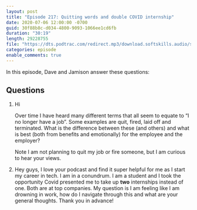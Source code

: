 ```yaml
---
layout: post
title: "Episode 217: Quitting words and double COVID internship"
date: 2020-07-06 12:00:00 -0700
guid: 30f88b8c-d034-4800-9093-1066ee1cd6fb
duration: "30:19"
length: 29228755
file: "https://dts.podtrac.com/redirect.mp3/download.softskills.audio/sse-217.mp3"
categories: episode
enable_comments: true
---
```


In this episode, Dave and Jamison answer these questions:

## Questions

1. Hi
   
   Over time I have heard many different terms that all seem to equate to “I no longer have a job”. Some examples are quit, fired, laid off and terminated. What is the difference between these (and others) and what is best (both from benefits and emotionally) for the employee and the employer?
   
   Note I am not planning to quit my job or fire someone, but I am curious to hear your views.


2. Hey guys, I love your podcast and find it super helpful for me as I start my career in tech. I am in a conundrum. I am a student and I took the opportunity Covid presented me to take up **two** internships instead of one. Both are at top companies. My question is I am feeling like I am drowning in work, how do I navigate through this and what are your general thoughts. Thank you in advance!
